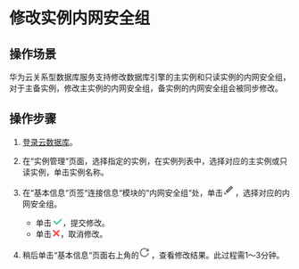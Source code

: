 # 修改实例内网安全组<a name="zh-cn_topic_0063388115"></a>

## 操作场景<a name="section36712096194014"></a>

华为云关系型数据库服务支持修改数据库引擎的主实例和只读实例的内网安全组，对于主备实例，修改主实例的内网安全组，备实例的内网安全组会被同步修改。

## 操作步骤<a name="section59386647165940"></a>

1.  [登录云数据库](https://support.huaweicloud.com/qs-rds/rds_login.html)。
2.  在“实例管理“页面，选择指定的实例，在实例列表中，选择对应的主实例或只读实例，单击实例名称。
3.  在“基本信息“页签“连接信息“模块的“内网安全组“处，单击![](figures/x-wc-file-zh-cn_image_0086557087.png)，选择对应的内网安全组。
    -   单击![](figures/提交-2.png)，提交修改。
    -   单击![](figures/取消02.png)，取消修改。

4.  稍后单击“基本信息“页面右上角的![](figures/x-wc-file-zh-cn_image_0086557055.png)，查看修改结果。此过程需1～3分钟。

